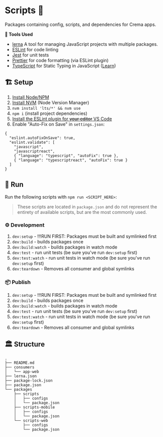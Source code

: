 # Scripts 📜

Packages containing config, scripts, and dependencies for Crema apps.

**🧰 Tools Used**

- [lerna](https://github.com/lerna/lerna/) A tool for managing JavaScript projects with multiple packages. 
- [ESLint](https://eslint.org) for code linting
- [Jest](https://jestjs.io) for unit tests
- [Prettier](https://prettier.io) for code formatting (via ESLint plugin)
- [TypeScript](http://www.typescriptlang.org) for Static Typing in JavaScript ([Learn](http://www.typescriptlang.org/docs/handbook/basic-types.html))

## 🏗 Setup

1. [Install Node/NPM](https://nodejs.org/en/)
2. [Install NVM](https://github.com/creationix/nvm#installation-and-update) (Node Version Manager)
3. `nvm install 'lts/*' && nvm use`
4. `npm i` (install project dependencies)
5. [Install the ESLint plugin for ~~your editor~~ VS Code](https://marketplace.visualstudio.com/items?itemName=dbaeumer.vscode-eslint)
6. Enable "Auto-Fix on Save" in `settings.json`: 
```
{
  "eslint.autoFixOnSave": true,
  "eslint.validate": [
    "javascript",
    "javascriptreact",
    { "language": "typescript", "autoFix": true },
    { "language": "typescriptreact", "autoFix": true }
  ]
}
```

## 👟 Run

Run the following scripts with `npm run <SCRIPT_HERE>`:

>These scripts are located in `package.json` and do not represent the entirety of available scripts, but are the most commonly used.

### ⚙️ Development

1. `dev:setup` - !!!RUN FIRST: Packages must be built and symlinked first
2. `dev:build` - builds packages once
3. `dev:build:watch` - builds packages in watch mode
4. `dev:test` - run unit tests (be sure you've run `dev:setup` first)
5. `dev:test:watch` - run unit tests in watch mode (be sure you've run `dev:setup` first)
6. `dev:teardown` - Removes all consumer and global symlinks

### 📦 Publish

1. `dev:setup` - !!!RUN FIRST: Packages must be built and symlinked first
2. `dev:build` - builds packages once
3. `dev:build:watch` - builds packages in watch mode
4. `dev:test` - run unit tests (be sure you've run `dev:setup` first)
5. `dev:test:watch` - run unit tests in watch mode (be sure you've run `dev:setup` first)
6. `dev:teardown` - Removes all consumer and global symlinks

## 🏛 Structure

```
.
├── README.md
├── consumers
│   └── app-web
├── lerna.json
├── package-lock.json
├── package.json
└── packages
    ├── scripts
    │   ├── configs
    │   └── package.json
    ├── scripts-mobile
    │   ├── configs
    │   └── package.json
    └── scripts-web
        ├── configs
        └── package.json
```
